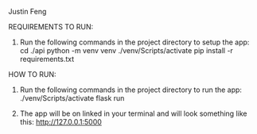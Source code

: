 Justin Feng

REQUIREMENTS TO RUN:

1. Run the following commands in the project directory to setup the app:
    cd ./api
    python -m venv venv
    ./venv/Scripts/activate
    pip install -r requirements.txt

HOW TO RUN:

1. Run the following commands in the project directory to run the app:
    ./venv/Scripts/activate
    flask run

2. The app will be on linked in your terminal and will look something like this:
    http://127.0.0.1:5000
